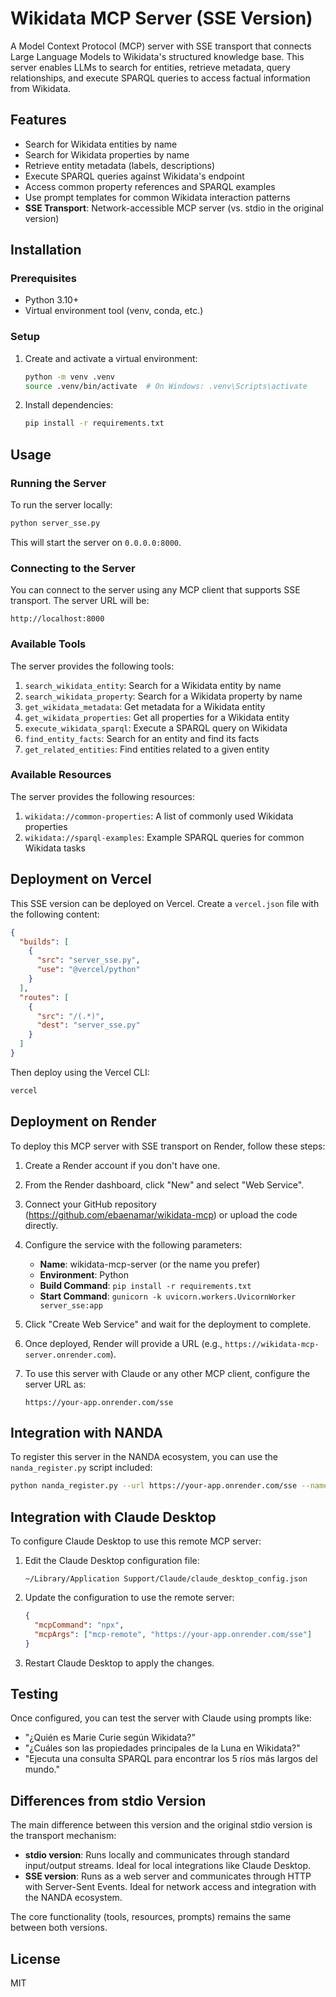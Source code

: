 # Wikidata MCP Server (SSE Version)

A Model Context Protocol (MCP) server with SSE transport that connects Large Language Models to Wikidata's structured knowledge base. This server enables LLMs to search for entities, retrieve metadata, query relationships, and execute SPARQL queries to access factual information from Wikidata.

## Features

- Search for Wikidata entities by name
- Search for Wikidata properties by name
- Retrieve entity metadata (labels, descriptions)
- Execute SPARQL queries against Wikidata's endpoint
- Access common property references and SPARQL examples
- Use prompt templates for common Wikidata interaction patterns
- **SSE Transport**: Network-accessible MCP server (vs. stdio in the original version)

## Installation

### Prerequisites

- Python 3.10+
- Virtual environment tool (venv, conda, etc.)

### Setup

1. Create and activate a virtual environment:
   ```bash
   python -m venv .venv
   source .venv/bin/activate  # On Windows: .venv\Scripts\activate
   ```

2. Install dependencies:
   ```bash
   pip install -r requirements.txt
   ```

## Usage

### Running the Server

To run the server locally:

```bash
python server_sse.py
```

This will start the server on `0.0.0.0:8000`.

### Connecting to the Server

You can connect to the server using any MCP client that supports SSE transport. The server URL will be:

```
http://localhost:8000
```

### Available Tools

The server provides the following tools:

1. `search_wikidata_entity`: Search for a Wikidata entity by name
2. `search_wikidata_property`: Search for a Wikidata property by name
3. `get_wikidata_metadata`: Get metadata for a Wikidata entity
4. `get_wikidata_properties`: Get all properties for a Wikidata entity
5. `execute_wikidata_sparql`: Execute a SPARQL query on Wikidata
6. `find_entity_facts`: Search for an entity and find its facts
7. `get_related_entities`: Find entities related to a given entity

### Available Resources

The server provides the following resources:

1. `wikidata://common-properties`: A list of commonly used Wikidata properties
2. `wikidata://sparql-examples`: Example SPARQL queries for common Wikidata tasks

## Deployment on Vercel

This SSE version can be deployed on Vercel. Create a `vercel.json` file with the following content:

```json
{
  "builds": [
    {
      "src": "server_sse.py",
      "use": "@vercel/python"
    }
  ],
  "routes": [
    {
      "src": "/(.*)",
      "dest": "server_sse.py"
    }
  ]
}
```

Then deploy using the Vercel CLI:

```bash
vercel
```

## Deployment on Render

To deploy this MCP server with SSE transport on Render, follow these steps:

1. Create a Render account if you don't have one.

2. From the Render dashboard, click "New" and select "Web Service".

3. Connect your GitHub repository (https://github.com/ebaenamar/wikidata-mcp) or upload the code directly.

4. Configure the service with the following parameters:
   - **Name**: wikidata-mcp-server (or the name you prefer)
   - **Environment**: Python
   - **Build Command**: `pip install -r requirements.txt`
   - **Start Command**: `gunicorn -k uvicorn.workers.UvicornWorker server_sse:app`

5. Click "Create Web Service" and wait for the deployment to complete.

6. Once deployed, Render will provide a URL (e.g., `https://wikidata-mcp-server.onrender.com`).

7. To use this server with Claude or any other MCP client, configure the server URL as:
   ```
   https://your-app.onrender.com/sse
   ```

## Integration with NANDA

To register this server in the NANDA ecosystem, you can use the `nanda_register.py` script included:

```bash
python nanda_register.py --url https://your-app.onrender.com/sse --name "Wikidata Knowledge Server"
```

## Integration with Claude Desktop

To configure Claude Desktop to use this remote MCP server:

1. Edit the Claude Desktop configuration file:
   ```
   ~/Library/Application Support/Claude/claude_desktop_config.json
   ```

2. Update the configuration to use the remote server:
   ```json
   {
     "mcpCommand": "npx",
     "mcpArgs": ["mcp-remote", "https://your-app.onrender.com/sse"]
   }
   ```

3. Restart Claude Desktop to apply the changes.

## Testing

Once configured, you can test the server with Claude using prompts like:

- "¿Quién es Marie Curie según Wikidata?"
- "¿Cuáles son las propiedades principales de la Luna en Wikidata?"
- "Ejecuta una consulta SPARQL para encontrar los 5 ríos más largos del mundo."

## Differences from stdio Version

The main difference between this version and the original stdio version is the transport mechanism:

- **stdio version**: Runs locally and communicates through standard input/output streams. Ideal for local integrations like Claude Desktop.
- **SSE version**: Runs as a web server and communicates through HTTP with Server-Sent Events. Ideal for network access and integration with the NANDA ecosystem.

The core functionality (tools, resources, prompts) remains the same between both versions.

## License

MIT
